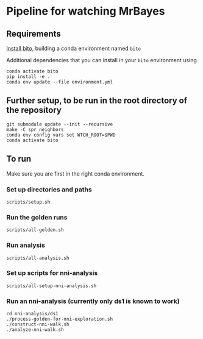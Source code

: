 # Pipeline for watching MrBayes

## Requirements

[Install bito](https://github.com/phylovi/bito), building a conda environment named `bito`

Additional dependencies that you can install in your `bito` environment using

    conda activate bito
    pip install -e .
    conda env update --file environment.yml

## Further setup, to be run in the root directory of the repository

    git submodule update --init --recursive
    make -C spr_neighbors
    conda env config vars set WTCH_ROOT=$PWD
    conda activate bito


## To run

Make sure you are first in the right conda environment.

### Set up directories and paths

    scripts/setup.sh

### Run the golden runs

    scripts/all-golden.sh

### Run analysis

    scripts/all-analysis.sh

### Set up scripts for nni-analysis

    scripts/all-setup-nni-analysis.sh

### Run an nni-analysis (currently only ds1 is known to work)

    cd nni-analysis/ds1
    ./process-golden-for-nni-exploration.sh
    ./construct-nni-walk.sh
    ./analyze-nni-walk.sh
